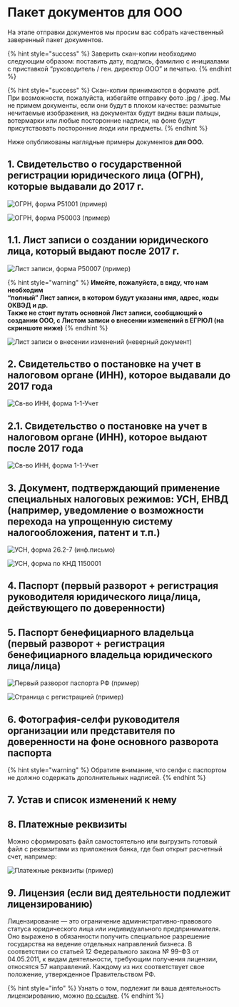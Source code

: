 # Пакет документов для ООО

На этапе отправки документов мы просим вас собрать качественный заверенный пакет документов. 

{% hint style="success" %}
Заверить скан-копии необходимо следующим образом: поставить дату, подпись, фамилию с инициалами с приставкой “руководитель / ген. директор ООО” и печатью.
{% endhint %}

{% hint style="success" %}
Скан-копии принимаются в формате .pdf. При возможности, пожалуйста, избегайте отправку фото .jpg / .jpeg. Мы не примем документы, если они будут в плохом качестве: размытые нечитаемые изображения, на документах будут видны ваши пальцы, вотермарки или любые посторонние надписи, на фоне будут присутствовать посторонние люди или предметы.
{% endhint %}

Ниже опубликованы наглядные примеры документов **для ООО.**

## **1. Свидетельство о государственной регистрации юридического лица \(ОГРН\), которые выдавали до 2017 г.**

![&#x41E;&#x413;&#x420;&#x41D;, &#x444;&#x43E;&#x440;&#x43C;&#x430; &#x420;51001 \(&#x43F;&#x440;&#x438;&#x43C;&#x435;&#x440;\)](../.gitbook/assets/ogrn-primer-forma-r51001.png)

![&#x41E;&#x413;&#x420;&#x41D;, &#x444;&#x43E;&#x440;&#x43C;&#x430; &#x420;50003 \(&#x43F;&#x440;&#x438;&#x43C;&#x435;&#x440;\)](../.gitbook/assets/ogrn-primer-forma-r50003.jpg)

## **1.1. Лист записи о создании юридического лица, который выдают после 2017 г.**

![&#x41B;&#x438;&#x441;&#x442; &#x437;&#x430;&#x43F;&#x438;&#x441;&#x438;, &#x444;&#x43E;&#x440;&#x43C;&#x430; P50007 \(&#x43F;&#x440;&#x438;&#x43C;&#x435;&#x440;\)](../.gitbook/assets/list-zapisi-forma-r50007.png)

{% hint style="warning" %}
**Имейте, пожалуйста, в виду, что нам необходим  
“полный” Лист записи, в котором будут указаны имя, адрес, коды ОКВЭД и др.  
Также не стоит путать основной Лист записи, сообщающий о создании ООО, с Листом записи о внесении изменений в ЕГРЮЛ \(на скриншоте ниже\)**
{% endhint %}

![&#x41B;&#x438;&#x441;&#x442; &#x437;&#x430;&#x43F;&#x438;&#x441;&#x438; &#x43E; &#x432;&#x43D;&#x435;&#x441;&#x435;&#x43D;&#x438;&#x438; &#x438;&#x437;&#x43C;&#x435;&#x43D;&#x435;&#x43D;&#x438;&#x439; \(&#x43D;&#x435;&#x432;&#x435;&#x440;&#x43D;&#x44B;&#x439; &#x434;&#x43E;&#x43A;&#x443;&#x43C;&#x435;&#x43D;&#x442;\)](../.gitbook/assets/list-o-vnesenii-izmenenii.png)

## **2. Свидетельство о постановке на учет в налоговом органе \(ИНН\), которое выдавали до 2017 года**

![&#x421;&#x432;-&#x432;&#x43E; &#x418;&#x41D;&#x41D;, &#x444;&#x43E;&#x440;&#x43C;&#x430; 1-1-&#x423;&#x447;&#x435;&#x442;](../.gitbook/assets/inn-forma-1-1-uchet.png)

## **2.1. Свидетельство о постановке на учет в налоговом органе \(ИНН\), которое выдают после 2017 года**

![&#x421;&#x432;-&#x432;&#x43E; &#x418;&#x41D;&#x41D;, &#x444;&#x43E;&#x440;&#x43C;&#x430; 1-1-&#x423;&#x447;&#x435;&#x442;](../.gitbook/assets/inn-forma-1-1-uchet.jpg)

## **3.** Документ, подтверждающий применение специальных налоговых режимов: УСН, ЕНВД \(например, уведомление о возможности перехода на упрощенную систему налогообложения, патент и т.п.\)

![&#x423;&#x421;&#x41D;, &#x444;&#x43E;&#x440;&#x43C;&#x430; 26.2-7 \(&#x438;&#x43D;&#x444;.&#x43F;&#x438;&#x441;&#x44C;&#x43C;&#x43E;\)](../.gitbook/assets/usn-forma-26.2-7.jpg)

![&#x423;&#x421;&#x41D;, &#x444;&#x43E;&#x440;&#x43C;&#x430; &#x43F;&#x43E; &#x41A;&#x41D;&#x414; 1150001](../.gitbook/assets/usn-forma.jpg)

## **4.** Паспорт \(первый разворот + регистрация руководителя юридического лица/лица, действующего по доверенности\)

## 5. Паспорт бенефициарного владельца \(первый разворот + регистрация бенефициарного владельца юридического лица/лица\)

![&#x41F;&#x435;&#x440;&#x432;&#x44B;&#x439; &#x440;&#x430;&#x437;&#x432;&#x43E;&#x440;&#x43E;&#x442; &#x43F;&#x430;&#x441;&#x43F;&#x43E;&#x440;&#x442;&#x430; &#x420;&#x424; \(&#x43F;&#x440;&#x438;&#x43C;&#x435;&#x440;\)](../.gitbook/assets/pasport_rf.jpg)

![&#x421;&#x442;&#x440;&#x430;&#x43D;&#x438;&#x446;&#x430; &#x441; &#x440;&#x435;&#x433;&#x438;&#x441;&#x442;&#x440;&#x430;&#x446;&#x438;&#x435;&#x439; \(&#x43F;&#x440;&#x438;&#x43C;&#x435;&#x440;\)](../.gitbook/assets/russia-passport-registration-scaled.jpg)

## 6. Фотография-селфи руководителя организации или представителя по доверенности на фоне основного разворота паспорта

{% hint style="warning" %}
Обратите внимание, что селфи с паспортом не должно содержать дополнительных надписей.
{% endhint %}

## 7. Устав и список изменений к нему

## 8. Платежные реквизиты

Можно сформировать файл самостоятельно или выгрузить готовый файл с реквизитами из приложения банка, где был открыт расчетный счет, например:

![&#x41F;&#x43B;&#x430;&#x442;&#x435;&#x436;&#x43D;&#x44B;&#x435; &#x440;&#x435;&#x43A;&#x432;&#x438;&#x437;&#x438;&#x442;&#x44B; \(&#x43F;&#x440;&#x438;&#x43C;&#x435;&#x440;\)](../.gitbook/assets/rekvizity.png)

## 9. Лицензия \(если вид деятельности подлежит лицензированию\)

Лицензирование — это ограничение административно-правового статуса юридического лица или индивидуального предпринимателя. Оно выражено в обязанности получить специальное разрешение государства на ведение отдельных направлений бизнеса. В соответствии со статьей 12 Федерального закона № 99-ФЗ от 04.05.2011, к видам деятельности, требующим получения лицензии, относятся 57 направлений. Каждому из них соответствует свое положение, утвержденное Правительством РФ. 

{% hint style="info" %}
Узнать о том, подлежит ли ваша деятельность лицензированию, можно [по ссылке](http://www.consultant.ru/document/cons_doc_LAW_113658/6a4a5b5468ba8b99831699f7d048d2a5d7710610/).
{% endhint %}

